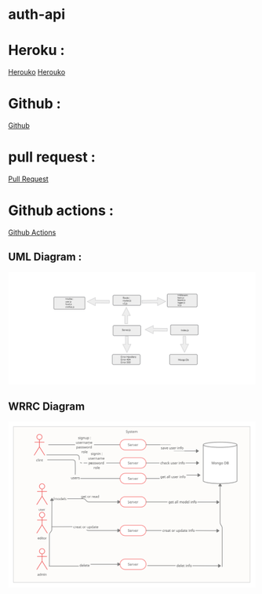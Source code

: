 # auth-api
# Heroku :
[Herouko](https://reem-api-server.herokuapp.com/food)
[Herouko](https://reem-api-server.herokuapp.com/clothes)

# Github :
[Github](https://github.com/reem-alqurm/auth-api)
# pull request :
[Pull Request](https://github.com/reem-alqurm/api-server/pulls?q=is%3Apr+is%3Aclosed)
# Github actions :
[Github Actions](https://github.com/reem-alqurm/auth-api/actions)

## UML Diagram :

<img src = "Whiteboard-5_18_2021,1_48_51PM.png">

## WRRC Diagram

<img src = "Untitled Workspace.png">